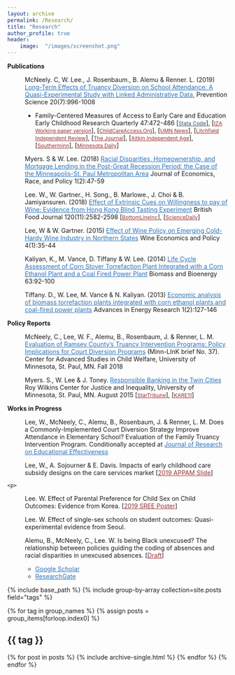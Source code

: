 ```yaml
---
layout: archive
permalink: /Research/
title: "Research"
author_profile: true
header:
	image:  "/images/screenshot.png"
---
```

   

<dl>
	<dt><b>Publications</b></dt>
  <p>
  <dd>McNeely. C, W. Lee., J. Rosenbaum., B. Alemu & Renner. L. (2019) <a href="https://link.springer.com/article/10.1007/s11121-019-01027-z" target="_blank" style="color:#2B72B8">Long-Term Effects of Truancy Diversion on School Attendance: A Quasi-Experimental Study with Linked Administrative Data.</a> Prevention Science 20(7):996-1008 
  <ul>
  <li style="font-size:13px> won Research on Adolescence Social Policy Publication Award for Best Article in a Peer-Reviewed Journal, 2020 Society for Research on Adolescence, San Diego [meeting canceled due to Covid19].</li>
</ul>
</dd>
 
<p>
  <dd>Davis, E., W. Lee & A. Sojourner. (2019) <a href="https://www.sciencedirect.com/science/article/pii/S0885200618300851" target="_blank" style="color:#2B72B8">Family-Centered Measures of Access to Early Care and Education</a>  Early Childhood Research Quarterly 47:472-486  [<a href="https://github.com/leex5089/childcareaccess"  target="_blank" style="font-size:12px; color:#3b5273">Stata Code</a>], [<a href="http://ftp.iza.org/dp11396.pdf"  target="_blank" style="font-size:12px; color:#973333">IZA Working paper version</a>], [<a href="http://childcareaccess.org/"  target="_blank" style="font-size:12px; color:#973333">ChildCareAccess.Org</a>], [<a href="https://twin-cities.umn.edu/news-events/new-university-minnesota-tool-reveals-child-care-access-challenges-across-state"  target="_blank" style="font-size:12px; color:#973333">UMN News</a>], [<a href="https://www.crowrivermedia.com/independentreview/news/education/litchfield-child-care-access-below-state-average-report-says/article_48b34d7c-30f1-57fa-952e-d1c9f6e7924a.html"  target="_blank" style="font-size:12px; color:#973333">Litchfield Independent Review</a>], [<a href="http://www.nujournal.com/news/local-news/2019/03/08/um-tool-shows-child-care-access-challenges/"  target="_blank" style="font-size:12px; color:#973333">The Journal</a>], [<a href="https://www.messagemedia.co/aitkin/news/local/revealing-local-child-care-access-challenges/article_c20d6c8a-4531-11e9-8c62-2f8e5d21f3d8.html"  target="_blank" style="font-size:12px; color:#973333">Aitkin Independent Age</a>], [<a href="http://www.southernminn.com/article_65842050-d32e-53f9-ba23-46065228926b.html"  target="_blank" style="font-size:12px; color:#973333">Southerminn</a>], [<a href="https://www.mndaily.com/article/2019/04/n-umn-researchers-create-child-care-access-tool"  target="_blank" style="font-size:12px; color:#973333">Minnesota Daily</a>]
</dd>
<p>                               
  <dd>Myers. S & W. Lee. (2018) <a href="https://link.springer.com/content/pdf/10.1007%2Fs41996-018-0018-4.pdf" target="_blank" style="color:#2B72B8">Racial Disparities, Homeownership, and Mortgage Lending
in the Post-Great Recession Period: the Case of the Minneapolis-St. Paul
Metropolitan Area</a> Journal of Economics, Race, and Policy 1(2):47-59</dd>
<p>
  <dd>Lee. W., W. Gartner., H. Song., B. Marlowe., J. Choi & B. Jamiyansuren. (2018) <a href="https://www.emeraldinsight.com/doi/full/10.1108/BFJ-01-2017-0041" target="_blank" style="color:#2B72B8">Effect of Extrinsic Cues on Willingness to pay of Wine: Evidence from Hong Kong Blind Tasting Experiment</a> British Food Journal 120(11):2582-2598 [<a href="https://bottomlineinc.com/life/alcoholic-drinks/why-you-pay-too-much-for-wine" target="_blank" style="font-size:12px; color:#973333">BottomLineInc</a>], [<a href="https://www.sciencedaily.com/releases/2018/10/181023110548.htm" target="_blank" style="font-size:12px; color:#973333">ScienceDaily</a>]</dd> 
<p>
  <dd>Lee, W & W. Gartner. (2015) <a href="https://www.sciencedirect.com/science/article/pii/S2212977415000149" target="_blank" style="color:#2B72B8">Effect of Wine Policy on Emerging Cold-Hardy Wine Industry in Northern States</a> Wine Economics and Policy 4(1):35-44</dd>
<p>
  <dd>Kaliyan, K., M. Vance, D. Tiffany & W. Lee. (2014) <a href="http://www.sciencedirect.com/science/article/pii/S0961953414000713" target="_blank" style="color:#2B72B8">Life Cycle Assessment of Corn Stover Torrefaction Plant Integrated with a Corn Ethanol Plant and a Coal Fired Power Plant</a> Biomass and Bioenergy 63:92-100</dd>
<p>
  <dd>Tiffany. D., W. Lee, M. Vance & N. Kaliyan. (2013) <a href="http://www.techno-press.org/?page=container&journal=eri&volume=1&num=2" target="_blank" style="color:#2B72B8">Economic analysis of biomass torrefaction plants integrated with corn ethanol plants and coal-fired power plants</a> Advances in Energy Research 1(2):127-146</dd>
  <p> 
<dt><b>Policy Reports</b></dt>




   <p>
  <dd>McNeely, C., Lee, W. F., Alemu, B., Rosenbaum, J. & Renner, L. M. <a href="https://cascw.umn.edu/wp-content/uploads/2019/02/ML-Brief-37_WEB_508.pdf" target="_blank" style="color:#2B72B8">Evaluation of Ramsey County’s Truancy Intervention Programs: Policy Implications for Court Diversion Programs</a>   (Minn-LInK brief No. 37). Center for Advanced Studies in Child Welfare, University of Minnesota, St. Paul, MN. Fall 2018</dd>
<p>      
   <p>
  <dd>Myers. S., W. Lee & J. Toney. <a href="https://drive.google.com/open?id=0B2L0_Tafp1oBRVN6dHdCOTBjTTg" target="_blank" style="color:#2B72B8"> Responsible Banking in the Twin Cities</a>  Roy Wilkins Center for Justice and Inequality, University of Minnesota, St. Paul, MN. August 2015 [<a href="http://www.startribune.com/st-paul-city-council-looks-to-banks-to-help-reduce-racial-disparities/412483143/" target="_blank" style="font-size:12px; color:#973333">StarTribune</a>], [<a href="https://www.kare11.com/article/news/local/study-finds-lending-discrimination-in-twin-cities/105436195" target="_blank" style="font-size:12px; color:#973333">KARE11</a>] </dd>
<p>                            

  <dt><b>Works in Progress</b></dt>
      <p>
  <dd>Lee, W., McNeely, C., Alemu, B., Rosenbaum, J. & Renner, L. M. Does a Commonly-Implemented Court Diversion Strategy Improve Attendance in Elementary School? Evaluation of the Family Truancy Intervention Program. Conditionally accepted at <a href="https://www.tandfonline.com/toc/uree20/current" target="_blank" style="color:#2B72B8">Journal of Research on Educational Effectiveness</a></dd>
   <p>  
    <p>
  <dd> Lee, W., A. Sojourner & E. Davis. Impacts of early childhood care subsidy designs on the care services market  [<a href="https://leex5089.github.io/revealjs_slide/APPAM2019_DID_slide_v2.html"  target="_blank" style="font-size:14px; color:#973333">2019 APPAM Slide</a>]</dd>
   <p>  

    <p>
  <dd>Lee. W. Effect of Parental Preference for Child Sex on Child Outcomes: Evidence from Korea. [<a href="https://leex5089.github.io/images/SREE2019.pdf"  target="_blank" style="font-size:14px; color:#973333">2019 SREE Poster</a>]</dd>
   <p>  
  <p>
  <dd>Lee. W. Effect of single-sex schools on student outcomes: Quasi-experimental evidence from Seoul.</dd>
   <p>  
  <p>
  <dd>Alemu, B., McNeely, C., Lee. W. Is being Black unexcused? The relationship between policies guiding the coding of absences and racial disparities in unexcused absences. [<a href="https://drive.google.com/file/d/1OndPTGq2febP_ahUrsodBIX6jRHdBl4i/view"  target="_blank" style="font-size:14px; color:#973333">Draft</a>]</dd>
   <p>  
 

  <dd>   
  <ul style="list-style-type:circle">
  <li><a href="https://scholar.google.com/citations?user=MJPMkLAAAAAJ&hl=en" target="_blank" style="color:#2B72B8">Google Scholar</a></li>
  <li><a href="https://www.researchgate.net/profile/Won_Fy_Lee" target="_blank" style="color:#2B72B8">ResearchGate</a></li> 
</ul>
 </dd>

{% include base_path %}
{% include group-by-array collection=site.posts field="tags" %}

{% for tag in group_names %}
  {% assign posts = group_items[forloop.index0] %}
  <h2 id="{{ tag | slugify }}" class="archive__subtitle">{{ tag }}</h2>
  {% for post in posts %}
    {% include archive-single.html %}
  {% endfor %}
{% endfor %}